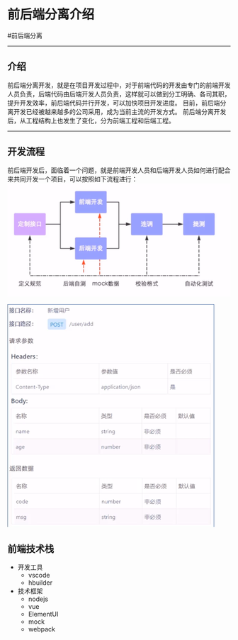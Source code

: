 
# 前后端分离介绍
#前后端分离

---
## 介绍
前后端分离开发，就是在项目开发过程中，对于前端代码的开发由专门的前端开发人员负责，后端代码由后端开发人员负责，这样就可以做到分工明确、各司其职，提升开发效率，前后端代码并行开发，可以加快项目开发进度。
目前，前后端分离开发已经被越来越多的公司采用，成为当前主流的开发方式。
前后端分离开发后，从工程结构上也发生了变化，分为前端工程和后端工程。

---
## 开发流程
前后端开发后，面临着一个问题，就是前端开发人员和后端开发人员如何进行配合来共同开发一个项目，可以按照如下流程进行：
![Pasted image 20220930112405](../../attachments/Pasted%20image%2020220930112405.png)

![Pasted image 20220930112812](../../attachments/Pasted%20image%2020220930112812.png)
## 前端技术栈
- 开发工具
	- vscode
	- hbuilder
- 技术框架
	- nodejs
	- vue
	- ElementUI
	- mock
	- webpack
